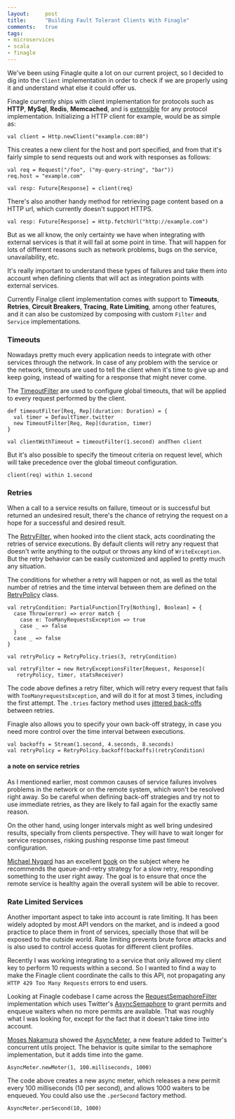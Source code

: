 ```yaml
---
layout:     post
title:      "Building Fault Tolerant Clients With Finagle"
comments:   true
tags:
- microservices
- scala
- finagle
---
```

We've been using Finagle quite a lot on our current project, so I decided to dig into the `Client` implementation in order to check if we are properly using it and understand what else it could offer us.

Finagle currently ships with client implementation for protocols such as **HTTP**, **MySql**, **Redis**, **Memcached**, and is [extensible](https://twitter.github.io/finagle/guide/Extending.html) for any protocol implementation. Initializing a HTTP client for example, would be as simple as:

```
val client = Http.newClient("example.com:80")
```

This creates a new client for the host and port specified, and from that it's fairly simple to send requests out and work with responses as follows:

```
val req = Request("/foo", ("my-query-string", "bar"))
req.host = "example.com"

val resp: Future[Response] = client(req)

```

There's also another handy method for retrieving page content based on a HTTP url, which currently doesn't support HTTPS.

```
val resp: Future[Response] = Http.fetchUrl("http://example.com")
```

But as we all know, the only certainty we have when integrating with external services is that it will fail at some point in time. That will happen for lots of different reasons such as network problems, bugs on the service, unavailability, etc.

It's really important to understand these types of failures and take them into account when defining clients that will act as integration points with external services.

Currently Finalge client implementation comes with support to **Timeouts**, **Retries**, **Circuit Breakers**, **Tracing**, **Rate Limiting**, among other features, and it can also be customized by composing with custom `Filter` and `Service` implementations.

### Timeouts

Nowadays pretty much every application needs to integrate with other services through the network. In case of any problem with the service or the network, timeouts are used to tell the client when it's time to give up and keep going, instead of waiting for a response that might never come.

The [TimeoutFilter](https://github.com/twitter/finagle/blob/master/finagle-core/src/main/scala/com/twitter/finagle/service/TimeoutFilter.scala) are used to configure global timeouts, that will be applied to every request performed by the client.

```
def timeoutFilter[Req, Rep](duration: Duration) = {
  val timer = DefaultTimer.twitter
  new TimeoutFilter[Req, Rep](duration, timer)
}
```

```
val clientWithTimeout = timeoutFilter(1.second) andThen client
```

But it's also possible to specify the timeout criteria on request level, which will take precedence over the global timeout configuration.

```
client(req) within 1.second
```

### Retries

When a call to a service results on failure, timeout or is successful but returned an undesired result, there's the chance of retrying the request on a hope for a successful and desired result.

The [RetryFilter](https://github.com/twitter/finagle/blob/master/finagle-core/src/main/scala/com/twitter/finagle/service/RetryFilter.scala), when hooked into the client stack, acts coordinating the retries of service executions. By default clients will retry any request that doesn't write anything to the output or throws any kind of `WriteException`. But the retry behavior can be easily customized and applied to pretty much any situation.

The conditions for whether a retry will happen or not, as well as the total number of retries and the time interval between them are defined on the [RetryPolicy](https://github.com/twitter/finagle/blob/master/finagle-core/src/main/scala/com/twitter/finagle/service/RetryPolicy.scala) class.

```
val retryCondition: PartialFunction[Try[Nothing], Boolean] = {
  case Throw(error) => error match {
    case e: TooManyRequestsException => true
    case _ => false
  }
  case _ => false
}

val retryPolicy = RetryPolicy.tries(3, retryCondition)

val retryFilter = new RetryExceptionsFilter[Request, Response](
   retryPolicy, timer, statsReceiver)
```

The code above defines a retry filter, which will retry every request that fails with `TooManyrequestsException`, and will do it for at most 3 times, including the first attempt. The `.tries` factory method uses [jittered back-offs](http://www.awsarchitectureblog.com/2015/03/backoff.html) between retries.

Finagle also allows you to specify your own back-off strategy, in case you need more control over the time interval between executions.

```
val backoffs = Stream(1.second, 4.seconds, 8.seconds)
val retryPolicy = RetryPolicy.backoff(backoffs)(retryCondition)
```

#### a note on service retries

As I mentioned earlier, most common causes of service failures involves problems in the network or on the remote system, which won't be resolved right away. So be careful when defining back-off strategies and try not to use immediate retries, as they are likely to fail again for the exactly same reason.

On the other hand, using longer intervals might as well bring undesired results, specially from clients perspective. They will have to wait longer for service responses, risking pushing response time past timeout configuration.

[Michael Nygard](http://www.michaelnygard.com) has an excellent [book](https://www.goodreads.com/book/show/1069827.Release_It_) on the subject where he recommends the queue-and-retry strategy for a slow retry, responding something to the user right away. The goal is to ensure that once the remote service is healthy again the overall system will be able to recover.


### Rate Limited Services

Another important aspect to take into account is rate limiting. It has been widely adopted by most API vendors on the market, and is indeed a good practice to place them in front of services, specially those that will be exposed to the outside world. Rate limiting prevents brute force attacks and is also used to control access quotas for different client profiles.

Recently I was working integrating to a service that only allowed my client key to perform 10 requests within a second. So I wanted to find a way to make the Finagle client coordinate the calls to this API, not propagating any `HTTP 429 Too Many Requests` errors to end users.

Looking at Finagle codebase I came across the [RequestSemaphoreFilter](https://github.com/twitter/finagle/blob/master/finagle-core/src/main/scala/com/twitter/finagle/filter/RequestSemaphoreFilter.scala) implementation which uses Twitter's [AsyncSemaphore](https://github.com/twitter/util/blob/master/util-core/src/main/scala/com/twitter/concurrent/AsyncSemaphore.scala) to grant permits and enqueue waiters when no more permits are available. That was roughly what I was looking for, except for the fact that it doesn't take time into account.

[Moses Nakamura](https://twitter.com/mnnakamura) showed the [AsyncMeter](https://github.com/twitter/util/blob/master/util-core/src/main/scala/com/twitter/concurrent/AsyncMeter.scala), a new feature added to Twitter's concurrent utils project. The behavior is quite similar to the semaphore implementation, but it adds time into the game.

```
AsyncMeter.newMeter(1, 100.milliseconds, 1000)
```
The code above creates a new async meter, which releases a new permit every 100 milliseconds (10 per second), and allows 1000 waiters to be enqueued. You could also use the `.perSecond` factory method.

```
AsyncMeter.perSecond(10, 1000)
```

